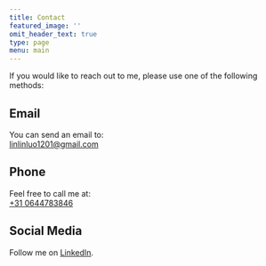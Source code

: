 ```yaml
---
title: Contact
featured_image: ''
omit_header_text: true
type: page
menu: main
---
```


If you would like to reach out to me, please use one of the following methods:

## Email

You can send an email to:  
[linlinluo1201@gmail.com](mailto:linlinluo1201@gmail.com)

## Phone

Feel free to call me at:  
[+31 0644783846](tel:+310644783846)

## Social Media

Follow me on [LinkedIn](https://www.linkedin.com/in/linlinluo/).
